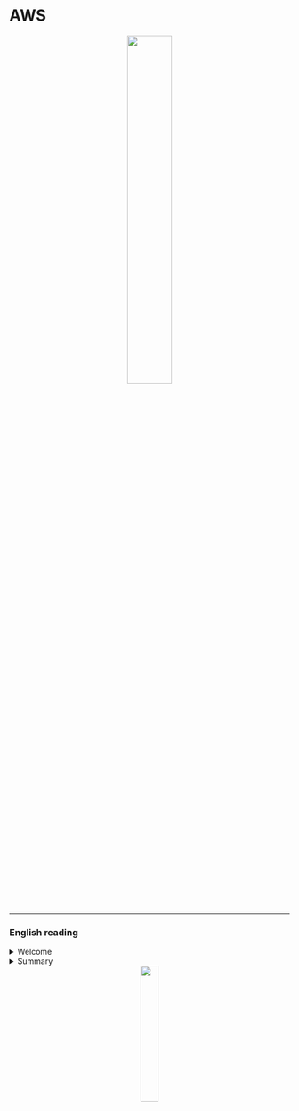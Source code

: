 # AWS

<div align="center">
  <img src="https://i.ibb.co/6PMkBpW/AWS-Services-Shelf.png" width="40%">
</div>



<hr/>

### English reading

<details>
  <summary>Welcome</summary>
  <br/>
  <div align="center">
    <img src="https://cdn-icons-png.flaticon.com/512/3855/3855345.png" width="20%">
  </div>
      
  <p>This documentation serves as a platform to enhance and disseminate knowledge about AWS. I have crafted it to be intuitive, incorporating diagrams, partitions, examples, illustrations, and more.</p>
  
  - If you <b>feel confident about your understanding of AWS</b> and its resources, you can navigate to the <b>summary</b> and explore new features. 
  - However, if you are a beginner, I recommend allowing me to guide you by starting with the <b>AWS analogy</b>:

  #### AWS analogy
  
  AWS (Amazon Web Services) is a cloud platform from Amazon that offers various services for businesses and developers. To better understand, imagine that AWS is like a large tool store, where you can rent everything you need to build your house (or in this case, your application in the cloud).

There you can find simple shelves like S3 (for storage) to more complex tools like EC2 (for creating virtual servers). And if you need something even more specific, just take a look at the store catalog (Amazon Marketplace), which has a little bit of everything.

Oh, and there's more! In AWS, you only pay for what you use. That is, if you need a drill for just one hour, rent it for an hour and pay only for that period. And if you need the drill for longer, just renew the rental. So, you don't have to waste money on tools that you won't use.

Additionally, AWS has a security team that keeps an eye on everything all the time. So, you can rest assured knowing that your tools (or your application) are secure in Amazon's cloud.

In summary, AWS is like "a cloud tool store", where you rent only what you need and have security guaranteed by Amazon's team. Now just choose the right tools to build your house (or your application) and get to work!

  <div align="center">
      <img src="https://cdn-icons-png.flaticon.com/512/7714/7714580.png" width="12%">
      <img src="https://cdn-icons-png.flaticon.com/512/3032/3032220.png" width="5%">
      <img src="https://cdn-icons-png.flaticon.com/512/7845/7845642.png" width="12%">
      <img src="https://cdn-icons-png.flaticon.com/512/3032/3032220.png" width="5%">
      <img src="https://cdn-icons-png.flaticon.com/512/2590/2590584.png" width="12%">
      <img src="https://cdn-icons-png.flaticon.com/512/3032/3032230.png" width="5%">
      <img src="https://cdn-icons-png.flaticon.com/512/1864/1864777.png" width="12%">
    </div> 
           
</details>
<details>
  <summary>Summary</summary>
   <br/>
   <table>
 <tr align="center">
     <td>Category</td>
     <td>Service Model</td>
     <td>Resource</td>
     <td>img</td>
     <td>Info</td>
 </tr>
  <tr align="center">
     <td>Security, Identity and Compliance</td>
     <td>Integrate with any service model</td>
     <td><a href="https://github.com/gil-son/aws/blob/main/english-us/IAM.md">IAM</a></td>
     <td><a href="https://github.com/gil-son/aws/blob/main/english-us/IAM.md"><img src="https://d2q66yyjeovezo.cloudfront.net/icon/0ebc580ae6450fce8762fad1bff32e7b-0841c1f0e7c5788b88d07a7dbcaceb6e.svg" /></a></td>
     <td>AWS IAM is an identity and access management service that enables control of access to AWS resources by users and applications.</td>
 </tr>



<tr align="center">
     <td rowspan="3">Compute</td>
     <td>PaaS</td>
     <td><a href="https://github.com/gil-son/aws/blob/main/english-us/ElasticBeanstalk.md">ElasticBeanstalk</a></td>
     <td><a href="https://github.com/gil-son/aws/blob/main/english-us/ElasticBeanstalk.md"><img src="https://d2q66yyjeovezo.cloudfront.net/icon/d43b67a293d39d11b046bd1813c804cb-4bc0ce71c93950e1ad695b25a4f1d4b5.svg" /></a></td>
     <td>Elastic Beanstalk is an AWS-managed service that simplifies the deployment and scalability of web applications quickly and easily.</td>
 </tr>    

<tr align="center">
     <td>FaaS</td>
     <td><a href="https://github.com/gil-son/aws/blob/main/english-us/Lambda.md">Lambda</a></td>
     <td><a href="https://github.com/gil-son/aws/blob/main/english-us/Lambda.md"><img src="https://d2q66yyjeovezo.cloudfront.net/icon/945f3fc449518a73b9f5f32868db466c-926961f91b072604c42b7f39ce2eaf1c.svg" /></a></td>
     <td>AWS Lambda is a serverless service that allows for code execution in response to events, without the need for server management.</td>
 </tr>
 
 <tr align="center">
     <td rowspan="2">IaaS</td>
     <td><a href="https://github.com/gil-son/aws/blob/main/english-us/EC2.md">EC2</a></td>
     <td><a href="https://github.com/gil-son/aws/blob/main/english-us/EC2.md"><img src="https://d2q66yyjeovezo.cloudfront.net/icon/d88319dfa5d204f019b4284149886c59-7d586ea82f792b61a8c87de60565133d.svg" /></a></td>
     <td>Amazon EC2 is a cloud computing service that allows easy configuration and running of virtual servers in the Amazon cloud, scaling compute capacity vertically or horizontally based on your application needs, and paying only for the resources you use.</td>
 </tr>

  <tr align="center">
     <td rowspan="5" >Networking and Delivery</td>
     <td><a href="https://github.com/gil-son/aws/blob/main/english-us/VPC.md">VPC</a></td>
     <td><a href="https://github.com/gil-son/aws/blob/main/english-us/VPC.md"><img src="https://d2q66yyjeovezo.cloudfront.net/icon/74f8d03e857091589308684a506ba915-4d9c246d4283a8c3150cf0aa442dec10.svg" /></a></td>
     <td>A VPC (Virtual Private Cloud) is a virtual network environment in the cloud that provides isolated, private space for resources. It offers control over network configuration, including IP address ranges, subnets, and security settings, facilitating secure and scalable deployment of applications and services.</td>
 </tr>

 <tr align="center">
     <td>Content Delivery</td>
     <td><a href="https://github.com/gil-son/aws/blob/main/english-us/AmazonCloudFront.md">CloudFront</a></td>
     <td><a href="https://github.com/gil-son/aws/blob/main/english-us/AmazonCloudFront.md"><img src="https://thumbs2.imgbox.com/23/62/A66Gl0Cp_t.png" width="55%"/></a></td>
     <td>AWS CloudFront is a fast content delivery network (CDN) service that securely delivers data, videos, applications, and APIs globally with low latency and high transfer speeds. It integrates seamlessly with other AWS services to enhance performance and security.</td>
 </tr>

 <tr align="center">
     <td>API Management</td>
     <td><a href="https://github.com/gil-son/aws/blob/main/english-us/APIGateway.md">API Gateway</a></td>
     <td><a href="https://github.com/gil-son/aws/blob/main/english-us/APIGateway.md"><img src="https://d2q66yyjeovezo.cloudfront.net/icon/fb0cde6228b21d89ec222b45efec54e7-0856e92285f4e7ed254b2588d1fe1829.svg" /></a></td>
     <td>Amazon API Gateway is a powerful AWS tool that enables developers to securely and scalably create, publish, monitor, and manage APIs, facilitating integration between different services and applications.</td>
 </tr>

 <tr align="center">
     <td>DNS Management</td>
     <td><a href="https://github.com/gil-son/aws/blob/main/english-us/Route53.md">Route 53</a></td>
     <td><a href="https://github.com/gil-son/aws/blob/main/english-us/Route53.md"><img src="https://d2q66yyjeovezo.cloudfront.net/icon/f5d2c00d40914bff4f82f29f9ef768bc-53a84099cf556710383a52b4612a8612.svg" /></a></td>
     <td>The Amazon Route 53 is AWS's domain name system (DNS) and content delivery network (CDN) service, providing domain registration, DNS resolution, and traffic routing to optimize availability and performance for applications on the internet.
</td>
 </tr>
 
 <tr align="center">
     <td rowspan="6">Integrate with any service model</td>
     <td><a href="https://github.com/gil-son/aws/blob/main/english-us/LoadBalancer.md">Load Balancer</a></td>
     <td><a href="https://github.com/gil-son/aws/blob/main/english-us/LoadBalancer.md"><img src="https://d2q66yyjeovezo.cloudfront.net/icon/7177e919b32ad97825f95e902595014b-1594766d92813b5baeb706c453f91de0.svg" /></a></td>
     <td>Load balancing optimizes resource distribution, ensuring efficient and reliable performance by distributing incoming network traffic across multiple servers or resources.</td>
 </tr>
<tr align="center">
     <td>Storage</td>
     <td><a href="https://github.com/gil-son/aws/blob/main/english-us/S3.md">S3</a></td>
     <td><a href="https://github.com/gil-son/aws/blob/main/english-us/S3.md"><img src="https://d2q66yyjeovezo.cloudfront.net/icon/c0828e0381730befd1f7a025057c74fb-43acc0496e64afba82dbc9ab774dc622.svg" /></a></td>
     <td>Amazon S3 is a highly scalable and durable object storage service from AWS, designed to store and retrieve massive amounts of data from anywhere on the web.</td>
 </tr>

<tr align="center">
     <td rowspan="2">Database</td>
     <td><a href="https://github.com/gil-son/aws/blob/main/english-us/DynamoDB.md">DynamoDB</a></td>
     <td><a href="https://github.com/gil-son/aws/blob/main/english-us/DynamoDB.md"><img src="https://d2q66yyjeovezo.cloudfront.net/icon/6f419a45e63123b4c16bd679549610f6-87862c68693445999110bbd6a467ce88.svg" /></a></td>
     <td>DynamoDB is a fully managed, highly scalable, flexible, and high-performance NoSQL database service.</td>
 </tr>
 
<tr align="center">
     <td><a href="https://github.com/gil-son/aws/blob/main/english-us/RDS.md">RDS</a></td>
     <td><a href="https://github.com/gil-son/aws/blob/main/english-us/RDS.md"><img src="https://d2q66yyjeovezo.cloudfront.net/icon/1d374ed2a6bcf601d7bfd4fc3dfd3b5d-c9f69416d978016b3191175f35e59226.svg" /></a></td>
     <td>Amazon RDS is a managed cloud database service that makes it easy to set up, operate, and scale relational databases such as MySQL, PostgreSQL, Oracle, SQL Server, and others.</td>
 </tr>
 
 <tr align="center">
     <td rowspan="2">Management and Governance</td>
     <td><a href="https://github.com/gil-son/aws/blob/main/english-us/CloudWatch.md">CloudWatch</a></td>
     <td><a href="https://github.com/gil-son/aws/blob/main/english-us/CloudWatch.md"><img src="https://d2q66yyjeovezo.cloudfront.net/icon/8f57ebd825a828e205b2dde223ba17e4-6af63a22dc297f8041286760ee8cd2c9.svg" /></a></td>
     <td>CloudWatch is an AWS monitoring and observability service that allows you to collect, store, visualize, and alert on real-time log and metric data for cloud resources.</td>
 </tr>
   
 <tr align="center">
     <td><a href="https://github.com/gil-son/aws/blob/main/english-us/AutoScaling.md">AutoScaling</a></td>
     <td><a href="https://github.com/gil-son/aws/blob/main/english-us/AutoScaling.md"><img src="https://d2q66yyjeovezo.cloudfront.net/icon/8c4ff0bc6eb31f0dcf6f6765b4259429-8b46577d889db4c0abac90ec6961f188.svg" /></a></td>
     <td>AWS Auto Scaling is a service that automatically adjusts the capacity of computational resources to meet real-time demand, ensuring efficiency and high availability.</td>
 </tr>
 
 <tr align="center">
     <td>Migrations & Transfer</td>
     <td>Data Transfer</td>
     <td><a href="https://github.com/gil-son/aws/blob/main/english-us/AWSSnowFamily.md">AWS SnowFamily</a></td>
     <td><a href="https://github.com/gil-son/aws/blob/main/english-us/AWSSnowFamily.md"><img src="https://d2q66yyjeovezo.cloudfront.net/icon/316ccf80948adeaa0b9fc5863fa2e5d0-041cc4f719216c8b7fab8dd1d41f41e0.svg" /></a></td>
     <td>The tools in the AWSSnowFamily theme facilitate offline data movement and processing, ensuring seamless delivery for massive datasets.</td>
 </tr>  

 <tr align="center">
     <td rowspan="2">Storage</td>
     <td>STaaS</td>
     <td><a href="https://github.com/gil-son/aws/blob/main/english-us/AWSStorageGateway.md">AWS StorageGateway</a></td>
     <td><a href="https://github.com/gil-son/aws/blob/main/english-us/AWSStorageGateway.md"><img src="https://d2q66yyjeovezo.cloudfront.net/icon/6e57963f170fcf163d7a0362ab3aa560-475c7af9547c560c673fa2266ae7f440.svg" /></a></td>
     <td>Proficient in implementing and managing Storage Gateway solutions to seamlessly integrate on-premises environments with cloud storage, optimizing data transfer and access. Skilled in configuring and troubleshooting Storage Gateway configurations for efficient and reliable data storage solutions.</td>
 </tr>

<tr align="center">
     <td>Analycts</td>
     <td><a href="https://github.com/gil-son/aws/blob/main/english-us/AWSGlue.md">AWS Glue</a></td>
     <td><a href="https://github.com/gil-son/aws/blob/main/english-us/AWSGlue.md"><img src="https://encrypted-tbn0.gstatic.com/images?q=tbn:ANd9GcTFVmyCvjYqwBE1Od0HzgD-Us60WPPpWHfAU8SVxm-HaQ&s" width="60%" /></a></td>
     <td>Fully managed ETL service. Simplifies data preparation, integration, and transformation. Enables seamless data loading for analytics in AWS ecosystem.</td>
 </tr>

<tr align="center">
     <td rowspan="8">Machine Learning</td>
     <td>Data Security</td>
     <td><a href="https://github.com/gil-son/aws/blob/main/english-us/Macie.md">Macie</a></td>
     <td><a href="https://github.com/gil-son/aws/blob/main/english-us/Macie.md"><img src="https://d2q66yyjeovezo.cloudfront.net/icon/433463d9b34c9b0b655eb325d5f0ebce-bb33021b98aec6dc842de83ef649969e.svg" /></a></td>
     <td>Amazon Macie is a fully managed data security service that uses machine learning to automatically discover, classify, and protect sensitive data in AWS, ensuring compliance and enhancing data security.</td>
</tr>
<tr align="center">
     <td rowspan="7">Comunication</td>
     <td><a href="https://github.com/gil-son/aws/blob/main/english-us/Transcribe.md">Transcribe</a></td>
     <td><a href="https://github.com/gil-son/aws/blob/main/english-us/Transcribe.md"><img src="https://d2q66yyjeovezo.cloudfront.net/icon/762bf9a0fc087fbb4ba021a3cee6edaf-2578b25de7cbb06633f39903ccc90d08.svg" /></a></td>
     <td>AWS Transcribe is an automatic speech recognition (ASR) service that converts spoken language into text, enabling transcription of audio and video files for various applications. It supports real-time and batch processing with features like speaker identification and custom vocabulary.</td>
</tr>
 <tr align="center">
     <td><a href="https://github.com/gil-son/aws/blob/main/english-us/Polly.md">Polly</a></td>
     <td><a href="https://github.com/gil-son/aws/blob/main/english-us/Polly.md"><img src="https://d2q66yyjeovezo.cloudfront.net/icon/8ca4245f09e5a6ecf058c15cca9ac9b6-4a6ec5b037b363b8f33064d09d4f40ab.svg" /></a></td>
     <td>Amazon Polly is a text-to-speech service that uses advanced deep learning technologies to convert written text into natural-sounding speech, supporting multiple languages and voices for various use cases like application accessibility and media content.</td>
 </tr>
  <tr align="center">
     <td><a href="https://github.com/gil-son/aws/blob/main/english-us/Comprehend.md">Comprehend</a></td>
     <td><a href="https://github.com/gil-son/aws/blob/main/english-us/Comprehend.md"><img src="https://d2q66yyjeovezo.cloudfront.net/icon/482863db6bbcbe5d42b2c38fc881497d-595c830f25109d745525de43d97fe7a9.svg" /></a></td>
     <td>Amazon Comprehend is a natural language processing (NLP) service that uses machine learning to extract insights from text, such as entity recognition, sentiment analysis, and topic classification. It helps analyze large volumes of textual data to improve decision-making and operational efficiency.</td>
 </tr>
  <tr align="center">
     <td><a href="https://github.com/gil-son/aws/blob/main/english-us/Kendra.md">Kendra</a></td>
     <td><a href="https://github.com/gil-son/aws/blob/main/english-us/Kendra.md"><img src="https://d2q66yyjeovezo.cloudfront.net/icon/a9ab7ffabee2fd02cfeb90fa2c01a7fd-721a0b96fe52c46786b1ff711999c730.svg" /></a></td>
     <td>Amazon Kendra is an AWS service that offers intelligent search capabilities for enterprise data. It uses machine learning to deliver highly accurate and relevant search results across various data sources and formats.</td>
 </tr>
 <tr align="center">
     <td><a href="https://github.com/gil-son/aws/blob/main/english-us/Textract.md">Textract</a></td>
     <td><a href="https://github.com/gil-son/aws/blob/main/english-us/Textract.md"><img src="https://d2q66yyjeovezo.cloudfront.net/icon/0121e707af85a4b5d571de33104d5ac1-b655f8b189e18898d77c2e95627a589b.svg" /></a></td>
     <td>AWS Textract is a machine learning service that automatically extracts text and data from documents, going beyond OCR by capturing structured data like tables and forms. It helps organizations streamline document processing, reduce manual data entry, and improve accuracy in extracting valuable information from complex documents.</td>
 </tr>
 </tr>
 <tr align="center">
     <td><a href="https://github.com/gil-son/aws/blob/main/english-us/Translate.md">Translate</a></td>
     <td><a href="https://github.com/gil-son/aws/blob/main/english-us/Translate.md"><img src="https://d2q66yyjeovezo.cloudfront.net/icon/fc46e26a907870744758b76166150f62-76c22bfd03882310f44da5a6a9590864.svg" /></a></td>
     <td>A fully managed neural machine translation service that provides fast, high-quality, and affordable language translation for a wide variety of content types. Ideal for applications requiring real-time or batch translation, supporting multiple languages and enabling localization of content.</td>
 </tr>
<tr align="center">
    <td><a href="https://github.com/gil-son/aws/blob/main/english-us/Lex.md">Lex</a></td>
    <td><a href="https://github.com/gil-son/aws/blob/main/english-us/Lex.md"><img src="https://d2q66yyjeovezo.cloudfront.net/icon/16660b27a03cc547adc54a269bc4a69e-7d762d8739de54214018a7d757540c79.svg" /></a></td>
    <td>AWS Lex is a service for building conversational interfaces using voice and text, powered by the same technology as Amazon Alexa, enabling developers to create chatbots and virtual assistants.</td>
</tr>
</table>


----------------------
NEW SUMMARY - COMING SOON
----------------------

- <img src="https://thumbs2.imgbox.com/95/7a/hpxsWpqt_t.png" alt="Compute" width="40" height="40"> Compute (3/11)
    <hr>
    <table/>
       <tr align="center">
           <td>Resource</td>
           <td>img</td>
           <td>Info</td>
      </tr>
      <tr align="center">
           <td><a href="https://github.com/gil-son/aws/blob/main/english-us/EC2.md">EC2</a></td>
           <td><a href="https://github.com/gil-son/aws/blob/main/english-us/EC2.md"><img src="https://d2q66yyjeovezo.cloudfront.net/icon/d88319dfa5d204f019b4284149886c59-7d586ea82f792b61a8c87de60565133d.svg" /></a></td>
           <td>Amazon EC2 is a cloud computing service that allows easy configuration and running of virtual servers in the Amazon cloud, scaling compute capacity vertically or horizontally based on your application needs, and paying only for the resources you use.</td>
      </tr>
      <tr align="center">
       <td><a href="https://github.com/gil-son/aws/blob/main/english-us/Lambda.md">Lambda</a></td>
       <td><a href="https://github.com/gil-son/aws/blob/main/english-us/Lambda.md"><img src="https://d2q66yyjeovezo.cloudfront.net/icon/945f3fc449518a73b9f5f32868db466c-926961f91b072604c42b7f39ce2eaf1c.svg" /></a></td>
       <td>AWS Lambda is a serverless service that allows for code execution in response to events, without the need for server management.</td>
     </tr>
      <tr align="center">
       <td><a href="https://github.com/gil-son/aws/blob/main/english-us/ElasticBeanstalk.md">ElasticBeanstalk</a></td>
       <td><a href="https://github.com/gil-son/aws/blob/main/english-us/ElasticBeanstalk.md"><img src="https://d2q66yyjeovezo.cloudfront.net/icon/d43b67a293d39d11b046bd1813c804cb-4bc0ce71c93950e1ad695b25a4f1d4b5.svg" /></a></td>
       <td>Elastic Beanstalk is an AWS-managed service that simplifies the deployment and scalability of web applications quickly and easily.</td>
     </tr>
   </table>

- <img src="https://thumbs2.imgbox.com/47/60/PNaM3eXz_t.png" alt="Storage" width="40" height="40"> Storage (3/7)
  <hr>
  <table>
     <tr align="center">
         <td>Resource</td>
         <td>img</td>
         <td>Info</td>
    </tr> 
    <tr align="center">
     <td><a href="https://github.com/gil-son/aws/blob/main/english-us/S3.md">S3</a></td>
     <td><a href="https://github.com/gil-son/aws/blob/main/english-us/S3.md"><img src="https://d2q66yyjeovezo.cloudfront.net/icon/c0828e0381730befd1f7a025057c74fb-43acc0496e64afba82dbc9ab774dc622.svg" /></a></td>
     <td>Amazon S3 is a highly scalable and durable object storage service from AWS, designed to store and retrieve massive amounts of data from anywhere on the web.</td>
   </tr>
    <tr align="center">
     <td><a href="https://github.com/gil-son/aws/blob/main/english-us/AWSSnowFamily.md">AWS SnowFamily</a></td>
     <td><a href="https://github.com/gil-son/aws/blob/main/english-us/AWSSnowFamily.md"><img src="https://d2q66yyjeovezo.cloudfront.net/icon/316ccf80948adeaa0b9fc5863fa2e5d0-041cc4f719216c8b7fab8dd1d41f41e0.svg" /></a>      </td>
     <td>The tools in the AWSSnowFamily theme facilitate offline data movement and processing, ensuring seamless delivery for massive datasets.</td>
   </tr>
   <tr align="center">
      <td><a href="https://github.com/gil-son/aws/blob/main/english-us/AWSStorageGateway.md">AWS StorageGateway</a></td>
      <td><a href="https://github.com/gil-son/aws/blob/main/english-us/AWSStorageGateway.md"><img src="https://d2q66yyjeovezo.cloudfront.net/icon/6e57963f170fcf163d7a0362ab3aa560-475c7af9547c560c673fa2266ae7f440.svg" /></a></td>
       <td>Proficient in implementing and managing Storage Gateway solutions to seamlessly integrate on-premises environments with cloud storage, optimizing data transfer and access. Skilled in configuring and troubleshooting Storage Gateway configurations for efficient and reliable data storage solutions.</td>
   </tr>
    <table/>
- <img src="https://thumbs2.imgbox.com/1b/15/XwlZ3v2v_t.png" alt="Networking & Content Delivery" width="40" height="40"> Networking & Content Delivery (4/10)
  <hr>
    <table>
       <tr align="center">
           <td>Resource</td>
           <td>img</td>
           <td>Info</td>
      <tr align="center">
         <td><a href="https://github.com/gil-son/aws/blob/main/english-us/VPC.md">VPC</a></td>
         <td><a href="https://github.com/gil-son/aws/blob/main/english-us/VPC.md"><img src="https://d2q66yyjeovezo.cloudfront.net/icon/74f8d03e857091589308684a506ba915-4d9c246d4283a8c3150cf0aa442dec10.svg" /></a></td>
         <td>A VPC (Virtual Private Cloud) is a virtual network environment in the cloud that provides isolated, private space for resources. It offers control over network configuration, including IP address ranges, subnets, and security settings, facilitating secure and scalable deployment of applications and services.</td>
     </tr>
     <tr align="center">
       <td><a href="https://github.com/gil-son/aws/blob/main/english-us/AmazonCloudFront.md">CloudFront</a></td>
       <td><a href="https://github.com/gil-son/aws/blob/main/english-us/AmazonCloudFront.md"><img src="https://thumbs2.imgbox.com/23/62/A66Gl0Cp_t.png" width="55%"/></a></td>
       <td>AWS CloudFront is a fast content delivery network (CDN) service that securely delivers data, videos, applications, and APIs globally with low latency and high transfer speeds. It integrates seamlessly with other AWS services to enhance performance and security.</td>
     </tr>
      <tr align="center">
       <td><a href="https://github.com/gil-son/aws/blob/main/english-us/Route53.md">Route 53</a></td>
       <td><a href="https://github.com/gil-son/aws/blob/main/english-us/Route53.md"><img src="https://d2q66yyjeovezo.cloudfront.net/icon/f5d2c00d40914bff4f82f29f9ef768bc-53a84099cf556710383a52b4612a8612.svg" /></a></td>
       <td>The Amazon Route 53 is AWS's domain name system (DNS) and content delivery network (CDN) service, providing domain registration, DNS resolution, and traffic routing to optimize availability and performance for applications on the internet.
      </td>
     </tr>
    <tr align="center">
       <td><a href="https://github.com/gil-son/aws/blob/main/english-us/LoadBalancer.md">Load Balancer</a></td>
       <td><a href="https://github.com/gil-son/aws/blob/main/english-us/LoadBalancer.md"><img src="https://d2q66yyjeovezo.cloudfront.net/icon/7177e919b32ad97825f95e902595014b-1594766d92813b5baeb706c453f91de0.svg" /></a>  </td>
       <td>Load balancing optimizes resource distribution, ensuring efficient and reliable performance by distributing incoming network traffic across multiple servers or resources.</td>
     </tr>
  <table/>
- <img src="https://thumbs2.imgbox.com/01/20/rXpLIkB8_t.png" alt="Database" width="40" height="40"> Database (2/9)
  - DynamoDB
  - RDS
- <img src="https://thumbs2.imgbox.com/43/82/jLNe9Jbm_t.png" alt="Security, Identity, & Compliance" width="40" height="40"> Security, Identity, & Compliance (2/23)
  - IAM
  - Macie
- <img src="https://thumbs2.imgbox.com/c9/28/i8xe96iT_t.png" alt="Analytics" width="40" height="40"> Analytics (1/19)
  - AWS Glue
- <img src="https://thumbs2.imgbox.com/16/5c/Irs3F10Z_t.png" alt="Machine Learning" width="40" height="40"> Machine Learning (7/29)
  - Transcribe
  - Polly
  - Comprehend
  - Kendra
  - Textract
  - Translate
  - Lex
- <img src="https://thumbs2.imgbox.com/56/87/tWtOvjHB_t.png" alt="Management & Governance" width="40" height="40"> Management & Governance (1/27)
  - CloudWatch
- <img src="https://thumbs2.imgbox.com/47/b6/NVGD2zwy_t.png" alt="Developer Tools" width="40" height="40"> Developer Tools (0/14)
- <img src="https://thumbs2.imgbox.com/d8/3c/eEzI8xpZ_t.png" alt="Application Integration" width="40" height="40"> Application Integration (1/9)
  - API Gateway
- <img src="https://thumbs2.imgbox.com/27/97/8m67EJTG_t.png" alt="Front-end Web & Mobile" width="40" height="40"> Front-end Web & Mobile (0/4)
- <img src="https://thumbs2.imgbox.com/1b/7a/pE5Ap4nv_t.png" alt="Containers" width="40" height="40"> Containers (0/4)
- <img src="https://thumbs2.imgbox.com/af/16/N9EvPFcD_t.png" alt="Migration & Transfer" width="40" height="40"> Migration & Transfer (0/8)
- <img src="https://thumbs2.imgbox.com/c8/d6/lIXRbROX_t.png" alt="Media Services" width="40" height="40"> Media Services (0/12)
- <img src="https://thumbs2.imgbox.com/01/f6/mhwKvqjN_t.png" alt="Internet of Things" width="40" height="40"> Internet of Things (0/9)
- <img src="https://thumbs2.imgbox.com/7e/24/aEOHuYEa_t.png" alt="End User Computing" width="40" height="40"> End User Computing (0/4)
- <img src="https://thumbs2.imgbox.com/e9/3a/DnMVdCdL_t.png" alt="Business Applications" width="40" height="40"> Business Applications (0/12)
- <img src="https://thumbs2.imgbox.com/ce/99/HIiBQBDO_t.png" alt="Game Development" width="40" height="40"> Game Development (0/1)
- <img src="https://thumbs2.imgbox.com/4d/21/BYfIWXid_t.png" alt="Blockchain" width="40" height="40"> Blockchain (0/1)
- <img src="https://thumbs2.imgbox.com/00/5d/0dmC6jMp_t.png" alt="Cloud Financial Management" width="40" height="40"> Cloud Financial Management (0/3)
- <img src="https://thumbs2.imgbox.com/54/c6/XyPgFynS_t.png" alt="Customer Enablement" width="40" height="40"> Customer Enablement (0/5)
- <img src="https://thumbs2.imgbox.com/fa/08/5hLOyOHh_t.png" alt="Satellite" width="40" height="40"> Satellite (0/1)
- <img src="https://thumbs2.imgbox.com/03/c7/4wEaTpkr_t.png" alt="Quantum Technologies" width="40" height="40"> Quantum Technologies (0/1)








</details>






<hr/>

### Ler em Português

<details>
  <summary>Bem vindo(a)</summary>
  <br/>

  <div align="center">
    <img src="https://cdn-icons-png.flaticon.com/512/3855/3855345.png" width="20%">
  </div>
  
  <p>Esta documentação serve como uma plataforma para aprimorar e disseminar conhecimento sobre a AWS. Eu a elaborei de forma intuitiva, incorporando diagramas, partições, exemplos, ilustrações e muito mais.</p>

- Se você <b>se sente confiante sobre o seu entendimento da AWS</b> e seus recursos, pode acessar o <b>sumário</b> e explorar novas funcionalidades.
- No entanto, se você é um iniciante, recomendo que me permita guiá-lo começando com uma <b>Analogia à AWS</b>:

#### Analogia à AWS

A AWS (Amazon Web Services) é uma plataforma de nuvem da Amazon que oferece vários serviços para empresas e desenvolvedores. Para entender melhor, imagine que a AWS é como uma grande loja de ferramentas, onde você pode alugar tudo o que precisa para construir sua casa (ou, neste caso, sua aplicação na nuvem).

Lá você pode encontrar prateleiras simples como o S3 (para armazenamento) até ferramentas mais complexas como o EC2 (para criar servidores virtuais). E se você precisar de algo ainda mais específico, basta dar uma olhada no catálogo da loja (Amazon Marketplace), que tem um pouco de tudo.

Ah, e tem mais! Na AWS, você só paga pelo que usa. Ou seja, se você precisar de uma furadeira por apenas uma hora, alugue-a por uma hora e pague apenas por esse período. E se você precisar da furadeira por mais tempo, é só renovar o aluguel. Assim, você não precisa desperdiçar dinheiro com ferramentas que não vai usar.

Além disso, a AWS conta com uma equipe de segurança que fica de olho em tudo o tempo todo. Então, você pode ficar tranquilo sabendo que suas ferramentas (ou sua aplicação) estão seguras na nuvem da Amazon.

Resumindo, a AWS é como "uma loja de ferramentas na nuvem", onde você aluga apenas o que precisa e tem a segurança garantida pela equipe da Amazon. Agora é só escolher as ferramentas certas para construir sua casa (ou sua aplicação) e colocar as mãos à obra!

<div align="center">
    <img src="https://cdn-icons-png.flaticon.com/512/7714/7714580.png" width="12%">
    <img src="https://cdn-icons-png.flaticon.com/512/3032/3032220.png" width="5%">
    <img src="https://cdn-icons-png.flaticon.com/512/7845/7845642.png" width="12%">
    <img src="https://cdn-icons-png.flaticon.com/512/3032/3032220.png" width="5%">
    <img src="https://cdn-icons-png.flaticon.com/512/2590/2590584.png" width="12%">
    <img src="https://cdn-icons-png.flaticon.com/512/3032/3032230.png" width="5%">
    <img src="https://cdn-icons-png.flaticon.com/512/1864/1864777.png" width="12%">
</div>


</details>
<details>
  <summary>Sumário</summary>

  <br>
<table>
 <tr align="center">
     <td>Categoria</td>
     <td>Modelo de Serviço</td>
     <td>Recurso</td>
     <td>img</td>
     <td>Info</td>
 </tr>
  
  <tr align="center">
     <td>Segurança, Indentidade e conformidade</td>
     <td>Integra com qualquer modelo de serviço</td>
     <td><a href="https://github.com/gil-son/aws/blob/main/portugues-br/IAM.md">IAM</a></td>
     <td><a href="https://github.com/gil-son/aws/blob/main/portugues-br/IAM.md"><img src="https://d2q66yyjeovezo.cloudfront.net/icon/0ebc580ae6450fce8762fad1bff32e7b-0841c1f0e7c5788b88d07a7dbcaceb6e.svg" /></a></td>
     <td>O IAM da AWS é um serviço de gerenciamento de identidades e acessos que permite controlar o acesso aos recursos da AWS por usuários e aplicativos.</td>
 </tr>

<tr align="center">
     <td rowspan="3">Computação</td>
     <td>PaaS</td>
     <td><a href="https://github.com/gil-son/aws/blob/main/portugues-br/ElasticBeanstalk.md">ElasticBeanstalk</a></td>
     <td><a href="https://github.com/gil-son/aws/blob/main/portugues-br/ElasticBeanstalk.md"><img src="https://d2q66yyjeovezo.cloudfront.net/icon/d43b67a293d39d11b046bd1813c804cb-4bc0ce71c93950e1ad695b25a4f1d4b5.svg" /></a></td>
     <td>O Elastic Beanstalk é um serviço gerenciado pela AWS que facilita o deploy e a escalabilidade de aplicações web de forma rápida e simples.</td>
 </tr> 

  <tr align="center">
     <td>FaaS</td>
     <td><a href="https://github.com/gil-son/aws/blob/main/portugues-br/Lambda.md">Lambda</a></td>
     <td><a href="https://github.com/gil-son/aws/blob/main/portugues-br/Lambda.md"><img src="https://d2q66yyjeovezo.cloudfront.net/icon/945f3fc449518a73b9f5f32868db466c-926961f91b072604c42b7f39ce2eaf1c.svg" /></a></td>
     <td>AWS Lambda é um serviço serverless que permite a execução de código em resposta a eventos, sem a necessidade de gerenciamento de servidores.</td>
 </tr>
  
 <tr align="center">
     <td rowspan="2">IaaS</td>
     <td><a href="https://github.com/gil-son/aws/blob/main/portugues-br/EC2.md">EC2</a></td>
     <td><a href="https://github.com/gil-son/aws/blob/main/portugues-br/EC2.md"><img src="https://d2q66yyjeovezo.cloudfront.net/icon/d88319dfa5d204f019b4284149886c59-7d586ea82f792b61a8c87de60565133d.svg" /></a></td>
     <td>O Amazon EC2 é um serviço de computação em nuvem que permite configurar e executar facilmente servidores virtuais na nuvem da Amazon, escalando verticalmente ou horizontalmente a capacidade de computação de acordo com as necessidades da sua aplicação, pagando apenas pelos recursos que você usa.</td>
 </tr>

  <tr align="center">
     <td rowspan="5" >Rede e Entrega de Conteúdo</td>
     <td><a href="https://github.com/gil-son/aws/blob/main/portugues-br/VPC.md">VPC</a></td>
     <td><a href="https://github.com/gil-son/aws/blob/main/portugues-br/VPC.md"><img src="https://d2q66yyjeovezo.cloudfront.net/icon/74f8d03e857091589308684a506ba915-4d9c246d4283a8c3150cf0aa442dec10.svg" /></a></td>
     <td>Um VPC (Virtual Private Cloud) é um ambiente de rede virtual na nuvem que fornece espaço isolado e privado para recursos. Ele oferece controle sobre a configuração da rede, incluindo intervalos de endereços IP, sub-redes e configurações de segurança, facilitando a implantação segura e escalável de aplicativos e serviços.</td>
 </tr>

 <tr align="center">
    <td>Entrega de Conteúdo</td>
    <td><a href="https://github.com/gil-son/aws/blob/main/portugues-br/AmazonCloudFront.md">CloudFront</a></td>
    <td><a href="https://github.com/gil-son/aws/blob/main/portugues-br/AmazonCloudFront.md"><img src="https://thumbs2.imgbox.com/23/62/A66Gl0Cp_t.png" width="55%"/></a></td>
    <td>O AWS CloudFront é um serviço de rede de entrega de conteúdo (CDN) rápido que entrega dados, vídeos, aplicações e APIs globalmente com baixa latência e altas velocidades de transferência. Ele se integra perfeitamente com outros serviços da AWS para melhorar o desempenho e a segurança.</td>
</tr>

<tr align="center">
     <td>Gerenciamento de API</td>
     <td><a href="https://github.com/gil-son/aws/blob/main/portugues-br/APIGateway.md">API Gateway</a></td>
     <td><a href="https://github.com/gil-son/aws/blob/main/portugues-br/APIGateway.md"><img src="https://d2q66yyjeovezo.cloudfront.net/icon/fb0cde6228b21d89ec222b45efec54e7-0856e92285f4e7ed254b2588d1fe1829.svg" /></a></td>
     <td>O Amazon API Gateway é uma poderosa ferramenta da AWS que permite aos desenvolvedores criar, publicar, monitorar e gerenciar APIs de forma segura e escalável, facilitando a integração entre diferentes serviços e aplicações.</td>
 </tr>

 <tr align="center">
     <td>Gerenciamento de DNS</td>
     <td><a href="https://github.com/gil-son/aws/blob/main/portugues-br/Route53.md">Route 53</a></td>
     <td><a href="https://github.com/gil-son/aws/blob/main/portugues-br/Route53.md"><img src="https://d2q66yyjeovezo.cloudfront.net/icon/f5d2c00d40914bff4f82f29f9ef768bc-53a84099cf556710383a52b4612a8612.svg" /></a></td>
     <td>O Amazon Route 53 é o serviço de sistema de nomes de domínio (DNS) e entrega de conteúdo (CDN) da AWS, oferecendo registro de domínio, resolução de DNS e direcionamento de tráfego para otimizar a disponibilidade e desempenho de aplicações na internet.</td>
 </tr>

<tr align="center">
     <td rowspan="6">Integra com qualquer modelo de serviço</td>
     <td><a href="https://github.com/gil-son/aws/blob/main/portugues-br/LoadBalancer.md">Load Balancer</a></td>
     <td><a href="https://github.com/gil-son/aws/blob/main/portugues-br/LoadBalancer.md"><img src="https://d2q66yyjeovezo.cloudfront.net/icon/7177e919b32ad97825f95e902595014b-1594766d92813b5baeb706c453f91de0.svg" /></a></td>
     <td>O balanceamento de carga otimiza a distribuição de recursos, garantindo um desempenho eficiente e confiável ao distribuir o tráfego de rede de entrada entre vários servidores ou recursos.</td>
 </tr>

<tr align="center">
     <td>Armazenar</td>
     <td><a href="https://github.com/gil-son/aws/blob/main/portugues-br/S3.md">S3</a></td>
     <td><a href="https://github.com/gil-son/aws/blob/main/portugues-br/S3.md"><img src="https://d2q66yyjeovezo.cloudfront.net/icon/c0828e0381730befd1f7a025057c74fb-43acc0496e64afba82dbc9ab774dc622.svg" /></a></td>
     <td>O Amazon S3 é um serviço de armazenamento de objetos altamente escalável e durável da AWS, projetado para armazenar e recuperar quantidades massivas de dados de qualquer lugar na web.</td>
 </tr>
 
<tr align="center">
     <td rowspan="2">Banco de Dados</td>
     <td><a href="https://github.com/gil-son/aws/blob/main/portugues-br/DynamoDB.md">DynamoDB</a></td>
     <td><a href="https://github.com/gil-son/aws/blob/main/portugues-br/DynamoDB.md"><img src="https://d2q66yyjeovezo.cloudfront.net/icon/6f419a45e63123b4c16bd679549610f6-87862c68693445999110bbd6a467ce88.svg" /></a></td>
     <td>DynamoDB é um serviço de banco de dados NoSQL, totalmente gerenciado, altamente escalável, flexível e com alta performance</td>
 </tr>
  
<tr align="center">
     <td><a href="https://github.com/gil-son/aws/blob/main/portugues-br/RDS.md">RDS</a></td>
     <td><a href="https://github.com/gil-son/aws/blob/main/portugues-br/RDS.md"><img src="https://d2q66yyjeovezo.cloudfront.net/icon/1d374ed2a6bcf601d7bfd4fc3dfd3b5d-c9f69416d978016b3191175f35e59226.svg" /></a></td>
     <td>O Amazon RDS é um serviço de banco de dados gerenciado na nuvem que facilita a configuração, operação e escalabilidade de bancos de dados relacionais, como MySQL, PostgreSQL, Oracle, SQL Server e outros.</td>
 </tr>
 
<tr align="center">
     <td rowspan="2">Gerenciamento e Governança</td>
     <td><a href="https://github.com/gil-son/aws/blob/main/portugues-br/CloudWatch.md">CloudWatch</a></td>
     <td><a href="https://github.com/gil-son/aws/blob/main/portugues-br/CloudWatch.md"><img src="https://d2q66yyjeovezo.cloudfront.net/icon/8f57ebd825a828e205b2dde223ba17e4-6af63a22dc297f8041286760ee8cd2c9.svg" /></a></td>
     <td>O CloudWatch é um serviço de monitoramento e observabilidade da AWS que permite coletar, armazenar, visualizar e alertar sobre dados de logs e métricas em tempo real para recursos em nuvem.</td>
 </tr>
  
 <tr align="center">
     <td><a href="https://github.com/gil-son/aws/blob/main/portugues-br/AutoScaling.md">AutoScaling</a></td>
     <td><a href="https://github.com/gil-son/aws/blob/main/portugues-br/AutoScaling.md"><img src="https://d2q66yyjeovezo.cloudfront.net/icon/8c4ff0bc6eb31f0dcf6f6765b4259429-8b46577d889db4c0abac90ec6961f188.svg" /></a></td>
     <td>O Auto Scaling da AWS é um serviço que ajusta automaticamente a capacidade de recursos computacionais para atender à demanda em tempo real, garantindo eficiência e alta disponibilidade.</td>
 </tr> 
  
  <tr align="center">
     <td>Migração e transferência</td>
     <td>Transferência de Dados</td>
     <td><a href="https://github.com/gil-son/aws/blob/main/portugues-br/AWSSnowFamily.md">AWS SnowFamily</a></td>
     <td><a href="https://github.com/gil-son/aws/blob/main/portugues-br/AWSSnowFamily.md"><img src="https://d2q66yyjeovezo.cloudfront.net/icon/316ccf80948adeaa0b9fc5863fa2e5d0-041cc4f719216c8b7fab8dd1d41f41e0.svg" /></a></td>
     <td>As ferramentas temáticas da AWSSnowFamily facilitam o movimento e processamento de dados offline, garantindo entrega perfeita para gigantescos conjuntos de dados.</td>
 </tr>

 <tr align="center">
     <td rowspan="2">Armazenamento</td>
     <td>STaaS</td>
     <td><a href="https://github.com/gil-son/aws/blob/main/portugues-br/AWSStorageGateway.md">AWS StorageGateway</a></td>
     <td><a href="https://github.com/gil-son/aws/blob/main/portugues-br/AWSStorageGateway.md"><img src="https://d2q66yyjeovezo.cloudfront.net/icon/6e57963f170fcf163d7a0362ab3aa560-475c7af9547c560c673fa2266ae7f440.svg" /></a></td>
     <td>Proficiente na implementação e gestão de soluções do Gateway de Armazenamento para integrar de forma transparente ambientes locais com armazenamento em nuvem, otimizando a transferência e o acesso de dados. Habilidoso em configurar e solucionar problemas nas configurações do Gateway de Armazenamento para soluções eficientes e confiáveis de armazenamento de dados.</td>

<tr align="center">
     <td>Análise de dados</td>
     <td><a href="https://github.com/gil-son/aws/blob/main/portugues-br/AWSGlue.md">AWS Glue</a></td>
     <td><a href="https://github.com/gil-son/aws/blob/main/portugues-br/AWSGlue.md"><img src="https://encrypted-tbn0.gstatic.com/images?q=tbn:ANd9GcTFVmyCvjYqwBE1Od0HzgD-Us60WPPpWHfAU8SVxm-HaQ&s" width="60%" /></a></td>
     <td>Serviço totalmente gerenciado de ETL. Simplifica a preparação, integração e transformação de dados. Permite o carregamento contínuo de dados para análises no ecossistema da AWS.</td>
 </tr>

<tr align="center">
     <td rowspan="8">Aprendizado de Máquina</td>
     <td>Segurança dos dados</td>
     <td><a href="https://github.com/gil-son/aws/blob/main/portugues-br/Macie.md">Macie</a></td>
     <td><a href="https://github.com/gil-son/aws/blob/main/portugues-br/Macie.md"><img src="https://d2q66yyjeovezo.cloudfront.net/icon/433463d9b34c9b0b655eb325d5f0ebce-bb33021b98aec6dc842de83ef649969e.svg" /></a></td>
     <td>Amazon Macie é um serviço de segurança de dados totalmente gerenciado que usa aprendizado de máquina para descobrir, classificar e proteger automaticamente dados sensíveis na AWS, garantindo conformidade e aprimorando a segurança dos dados.</td>
 </tr>
<tr align="center">
     <td rowspan="7">Comunicação</td>
     <td><a href="https://github.com/gil-son/aws/blob/main/portugues-br/Transcribe.md">Transcribe</a></td>
     <td><a href="https://github.com/gil-son/aws/blob/main/portugues-br/Transcribe.md"><img src="https://d2q66yyjeovezo.cloudfront.net/icon/762bf9a0fc087fbb4ba021a3cee6edaf-2578b25de7cbb06633f39903ccc90d08.svg" /></a></td>
     <td>AWS Transcribe é um serviço de reconhecimento automático de fala (ASR) que converte a linguagem falada em texto, permitindo a transcrição de arquivos de áudio e vídeo para diversas aplicações. Suporta processamento em tempo real e em lote, com recursos como identificação de locutores e vocabulário personalizado.</td>
 </tr>
 <tr align="center">
     <td><a href="https://github.com/gil-son/aws/blob/main/portugues-br/Polly.md">Polly</a></td>
     <td><a href="https://github.com/gil-son/aws/blob/main/portugues-br/Polly.md"><img src="https://d2q66yyjeovezo.cloudfront.net/icon/8ca4245f09e5a6ecf058c15cca9ac9b6-4a6ec5b037b363b8f33064d09d4f40ab.svg" /></a></td>
     <td>Amazon Polly é um serviço de conversão de texto em fala que utiliza tecnologias avançadas de aprendizado profundo para transformar texto escrito em fala natural, suportando múltiplos idiomas e vozes para diversos casos de uso, como acessibilidade de aplicações e conteúdo de mídia.</td>
 </tr>
 <tr align="center">
     <td><a href="https://github.com/gil-son/aws/blob/main/portugues-br/Comprehend.md">Comprehend</a></td>
     <td><a href="https://github.com/gil-son/aws/blob/main/portugues-br/Comprehend.md"><img src="https://d2q66yyjeovezo.cloudfront.net/icon/482863db6bbcbe5d42b2c38fc881497d-595c830f25109d745525de43d97fe7a9.svg" /></a></td>
     <td>Amazon Comprehend é um serviço de processamento de linguagem natural (NLP) que usa aprendizado de máquina para extrair insights de textos, como identificação de entidades, análise de sentimento e classificação de tópicos. Ele auxilia na análise de grandes volumes de dados textuais para melhorar a tomada de decisões e a eficiência operacional.</td>
 </tr>
 <tr align="center">
     <td><a href="https://github.com/gil-son/aws/blob/main/portugues-br/Kendra.md">Kendra</a></td>
     <td><a href="https://github.com/gil-son/aws/blob/main/portugues-br/Kendra.md"><img src="https://d2q66yyjeovezo.cloudfront.net/icon/a9ab7ffabee2fd02cfeb90fa2c01a7fd-721a0b96fe52c46786b1ff711999c730.svg" /></a></td>
     <td>Amazon Kendra é um serviço da AWS que oferece capacidades de busca inteligente para dados empresariais. Ele utiliza aprendizado de máquina para fornecer resultados de busca altamente precisos e relevantes em várias fontes e formatos de dados.</td>
 </tr>
  <tr align="center">
     <td><a href="https://github.com/gil-son/aws/blob/main/portugues-br/Textract.md">Textract</a></td>
     <td><a href="https://github.com/gil-son/aws/blob/main/portugues-br/Textract.md"><img src="https://d2q66yyjeovezo.cloudfront.net/icon/0121e707af85a4b5d571de33104d5ac1-b655f8b189e18898d77c2e95627a589b.svg" /></a></td>
     <td>AWS Textract é um serviço de aprendizado de máquina que extrai automaticamente texto e dados de documentos, indo além do OCR ao capturar dados estruturados como tabelas e formulários. Ele ajuda as organizações a otimizar o processamento de documentos, reduzir a entrada manual de dados e melhorar a precisão na extração de informações valiosas de documentos complexos.</td>
 </tr>
 <tr align="center">
    <td><a href="https://github.com/gil-son/aws/blob/main/portugues-br/Translate.md">Translate</a></td>
    <td><a href="https://github.com/gil-son/aws/blob/main/portugues-br/Translate.md"><img src="https://d2q66yyjeovezo.cloudfront.net/icon/fc46e26a907870744758b76166150f62-76c22bfd03882310f44da5a6a9590864.svg" /></a></td>
    <td>Um serviço de tradução automática neural totalmente gerenciado que oferece tradução de idiomas rápida, de alta qualidade e acessível para uma ampla variedade de tipos de conteúdo. Ideal para aplicações que requerem tradução em tempo real ou em lote, suportando múltiplos idiomas e permitindo a localização de conteúdo.</td>
</tr>
<tr align="center">
    <td><a href="https://github.com/gil-son/aws/blob/main/portugues-br/Lex.md">Lex</a></td>
    <td><a href="https://github.com/gil-son/aws/blob/main/portugues-br/Lex.md"><img src="https://d2q66yyjeovezo.cloudfront.net/icon/16660b27a03cc547adc54a269bc4a69e-7d762d8739de54214018a7d757540c79.svg" /></a></td>
    <td>AWS Lex é um serviço para criar interfaces de conversação usando voz e texto, alimentado pela mesma tecnologia do Amazon Alexa, permitindo que desenvolvedores criem chatbots e assistentes virtuais.</td>
</tr>
</table>

</details>

<div align="center">
  <img src="https://svgshare.com/i/13cG.svg" width="25%">
</div>


